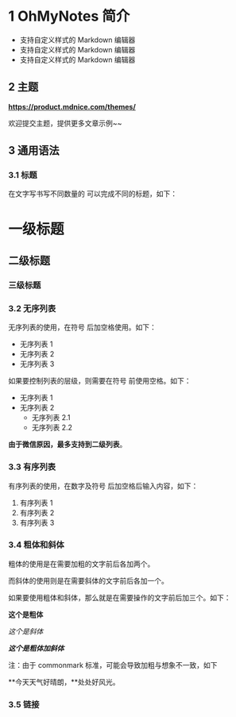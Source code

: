 # 1 OhMyNotes 简介

- 支持自定义样式的 Markdown 编辑器
- 支持自定义样式的 Markdown 编辑器
- 支持自定义样式的 Markdown 编辑器

## 2 主题


**https://product.mdnice.com/themes/**

欢迎提交主题，提供更多文章示例~~

## 3 通用语法

### 3.1 标题

在文字写书写不同数量的 可以完成不同的标题，如下：

# 一级标题

## 二级标题

### 三级标题

### 3.2 无序列表

无序列表的使用，在符号 后加空格使用。如下：

- 无序列表 1
- 无序列表 2
- 无序列表 3



如果要控制列表的层级，则需要在符号 前使用空格。如下：

- 无序列表 1
- 无序列表 2
  - 无序列表 2.1
  - 无序列表 2.2

**由于微信原因，最多支持到二级列表**。

### 3.3 有序列表

有序列表的使用，在数字及符号 后加空格后输入内容，如下：

1. 有序列表 1
2. 有序列表 2
3. 有序列表 3

### 3.4 粗体和斜体

粗体的使用是在需要加粗的文字前后各加两个。

而斜体的使用则是在需要斜体的文字前后各加一个。

如果要使用粗体和斜体，那么就是在需要操作的文字前后加三个。如下：

**这个是粗体**

_这个是斜体_

**_这个是粗体加斜体_**

注：由于 commonmark 标准，可能会导致加粗与想象不一致，如下

**今天天气好晴朗，**处处好风光。


### 3.5 链接
